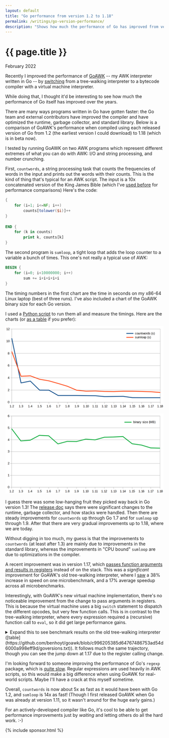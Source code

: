 ```yaml
---
layout: default
title: "Go performance from version 1.2 to 1.18"
permalink: /writings/go-version-performance/
description: "Shows how much the performance of Go has improved from version 1.2 through to 1.18 -- in its compiler, runtime, and libraries."
---
```

<h1>{{ page.title }}</h1>
<p class="subtitle">February 2022</p>


Recently I improved the performance of [GoAWK](https://github.com/benhoyt/goawk) -- my AWK interpreter written in Go -- by [switching](/writings/goawk-compiler-vm/) from a tree-walking interpreter to a bytecode compiler with a virtual machine interpreter.

While doing that, I thought it'd be interesting to see how much the performance of Go itself has improved over the years.

There are many ways programs written in Go have gotten faster: the Go team and external contributors have improved the compiler and have optimized the runtime, garbage collector, and standard library. Below is a comparison of GoAWK's performance when compiled using each released version of Go from 1.2 (the earliest version I could download) to 1.18 (which is in beta now).

I tested by running GoAWK on two AWK programs which represent different extremes of what you can do with AWK: I/O and string processing, and number crunching.

First, `countwords`, a string processing task that counts the frequencies of words in the input and prints out the words with their counts. This is the kind of thing that's typical for an AWK script. The input is a 10x concatenated version of the King James Bible (which I've [used before](/writings/count-words/) for performance comparisons) Here's the code:

```awk
{
    for (i=1; i<=NF; i++)
        counts[tolower($i)]++
}

END {
    for (k in counts)
        print k, counts[k]
}
```

The second program is `sumloop`, a tight loop that adds the loop counter to a variable a bunch of times. This one's not really a typical use of AWK:

```awk
BEGIN {
    for (i=0; i<10000000; i++)
        sum += i+i+i+i+i
}
```

The timing numbers in the first chart are the time in seconds on my x86-64 Linux laptop (best of three runs). I've also included a chart of the GoAWK binary size for each Go version.

I used a [Python script](https://github.com/benhoyt/goawk/blob/290c573830ec721ed39457cccd0071ac3929d142/goversions.py) to run them all and measure the timings. Here are the charts (or [as a table](https://github.com/benhoyt/goawk/blob/290c573830ec721ed39457cccd0071ac3929d142/goversions.txt) if you prefer):

![GoAWK speed across Go versions](/images/goawk-speed.png)

![GoAWK binary size across Go versions](/images/goawk-binary-size.png)

I guess there was some low-hanging fruit they picked way back in Go version 1.3! The [release doc](https://go.dev/doc/go1.3#impl) says there were significant changes to the runtime, garbage collector, and how stacks were handled. Then there are steady improvements for `countwords` up through Go 1.7 and for `sumloop` up through 1.9. After that there are very gradual improvements up to 1.18, where we are today.

Without digging in too much, my guess is that the improvements to `countwords` (at least after 1.3) are mainly due to improvements in the standard library, whereas the improvements in "CPU bound" `sumloop` are due to optimizations in the compiler.

A recent improvement was in version 1.17, which [passes function arguments and results in registers](https://menno.io/posts/golang-register-calling/) instead of on the stack. This was a *significant* improvement for GoAWK's old tree-walking interpreter, where I [saw](https://groups.google.com/g/golang-nuts/c/rHLMH2wHi8U/m/oW73wnEZBgAJ) a 38% increase in speed on one microbenchmark, and a 17% average speedup across all microbenchmarks.

Interestingly, with GoAWK's new virtual machine implementation, there's no noticeable improvement from the change to pass arguments in registers. This is because the virtual machine uses a big `switch` statement to dispatch the different opcodes, but very few function calls. This is in contrast to the tree-walking interpreter, where every expression required a (recursive) function call to `eval`, so it did get large performance gains.

<details><summary markdown="span">Expand this to see benchmark results on the old tree-walking interpreter ([table](https://github.com/benhoyt/goawk/blob/c996205385d64767486753ad54d6000a998eff9d/goversions.txt)). It follows much the same trajectory, though you can see the jump down at 1.17 due to the register calling change.</summary>

![GoAWK speed across Go versions with tree-walking interpreter](/images/goawk-speed-tree-walking.png)

</details>

I'm looking forward to someone improving the performance of Go's `regexp` package, which is [quite slow](https://github.com/golang/go/issues/26623). Regular expressions are used heavily in AWK scripts, so this would make a big difference when using GoAWK for real-world scripts. Maybe I'll have a crack at this myself sometime.

Overall, `countwords` is now about 5x as fast as it would have been with Go 1.2, and `sumloop` is 14x as fast! (Though I first released GoAWK when Go was already at version 1.11, so it wasn't around for the huge early gains.)

For an actively-developed compiler like Go, it's cool to be able to get performance improvements just by *waiting* and letting others do all the hard work. :-)


{% include sponsor.html %}
